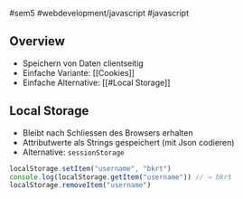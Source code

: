 #sem5 #webdevelopment/javascript #javascript 
## Overview
- Speichern von Daten clientseitig
- Einfache Variante: [[Cookies]]
- Einfache Alternative: [[#Local Storage]]
## Local Storage

- Bleibt nach Schliessen des Browsers erhalten
- Attributwerte als Strings gespeichert (mit Json codieren)
- Alternative: `sessionStorage`

```js
localStorage.setItem("username", "bkrt")  
console.log(localStorage.getItem("username")) // → bkrt  
localStorage.removeItem("username")
```